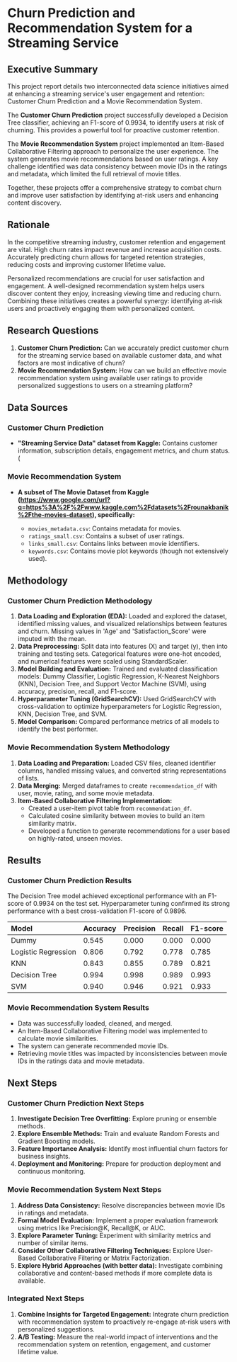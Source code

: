 
# Churn Prediction and Recommendation System for a Streaming Service

## Executive Summary

This project report details two interconnected data science initiatives aimed at enhancing a streaming service's user engagement and retention: Customer Churn Prediction and a Movie Recommendation System.

The **Customer Churn Prediction** project successfully developed a Decision Tree classifier, achieving an F1-score of 0.9934, to identify users at risk of churning. This provides a powerful tool for proactive customer retention.

The **Movie Recommendation System** project implemented an Item-Based Collaborative Filtering approach to personalize the user experience. The system generates movie recommendations based on user ratings. A key challenge identified was data consistency between movie IDs in the ratings and metadata, which limited the full retrieval of movie titles.

Together, these projects offer a comprehensive strategy to combat churn and improve user satisfaction by identifying at-risk users and enhancing content discovery.

## Rationale

In the competitive streaming industry, customer retention and engagement are vital. High churn rates impact revenue and increase acquisition costs. Accurately predicting churn allows for targeted retention strategies, reducing costs and improving customer lifetime value.

Personalized recommendations are crucial for user satisfaction and engagement. A well-designed recommendation system helps users discover content they enjoy, increasing viewing time and reducing churn. Combining these initiatives creates a powerful synergy: identifying at-risk users and proactively engaging them with personalized content.

## Research Questions

1.  **Customer Churn Prediction:** Can we accurately predict customer churn for the streaming service based on available customer data, and what factors are most indicative of churn?
2.  **Movie Recommendation System:** How can we build an effective movie recommendation system using available user ratings to provide personalized suggestions to users on a streaming platform?

## Data Sources

### Customer Churn Prediction

*   **"Streaming Service Data" dataset from Kaggle:** Contains customer information, subscription details, engagement metrics, and churn status.
    (

### Movie Recommendation System

*   **A subset of The Movie Dataset from Kaggle (https://www.google.com/url?q=https%3A%2F%2Fwww.kaggle.com%2Fdatasets%2Frounakbanik%2Fthe-movies-dataset), specifically:**
  
    *   `movies_metadata.csv`: Contains metadata for movies.
    *   `ratings_small.csv`: Contains a subset of user ratings.
    *   `links_small.csv`: Contains links between movie identifiers.
    *   `keywords.csv`: Contains movie plot keywords (though not extensively used).

## Methodology

### Customer Churn Prediction Methodology

1.  **Data Loading and Exploration (EDA):** Loaded and explored the dataset, identified missing values, and visualized relationships between features and churn. Missing values in 'Age' and 'Satisfaction_Score' were imputed with the mean.
2.  **Data Preprocessing:** Split data into features (X) and target (y), then into training and testing sets. Categorical features were one-hot encoded, and numerical features were scaled using StandardScaler.
3.  **Model Building and Evaluation:** Trained and evaluated classification models: Dummy Classifier, Logistic Regression, K-Nearest Neighbors (KNN), Decision Tree, and Support Vector Machine (SVM), using accuracy, precision, recall, and F1-score.
4.  **Hyperparameter Tuning (GridSearchCV):** Used GridSearchCV with cross-validation to optimize hyperparameters for Logistic Regression, KNN, Decision Tree, and SVM.
5.  **Model Comparison:** Compared performance metrics of all models to identify the best performer.

### Movie Recommendation System Methodology

1.  **Data Loading and Preparation:** Loaded CSV files, cleaned identifier columns, handled missing values, and converted string representations of lists.
2.  **Data Merging:** Merged dataframes to create `recommendation_df` with user, movie, rating, and some movie metadata.
3.  **Item-Based Collaborative Filtering Implementation:**
    *   Created a user-item pivot table from `recommendation_df`.
    *   Calculated cosine similarity between movies to build an item similarity matrix.
    *   Developed a function to generate recommendations for a user based on highly-rated, unseen movies.

## Results

### Customer Churn Prediction Results

The Decision Tree model achieved exceptional performance with an F1-score of 0.9934 on the test set. Hyperparameter tuning confirmed its strong performance with a best cross-validation F1-score of 0.9896.

| Model                 | Accuracy | Precision | Recall | F1-score |
| :-------------------- | :------- | :-------- | :----- | :------- |
| Dummy                 | 0.545    | 0.000     | 0.000  | 0.000    |
| Logistic Regression   | 0.806    | 0.792     | 0.778  | 0.785    |
| KNN                   | 0.843    | 0.855     | 0.789  | 0.821    |
| Decision Tree         | 0.994    | 0.998     | 0.989  | 0.993    |
| SVM                   | 0.940    | 0.946     | 0.921  | 0.933    |

### Movie Recommendation System Results

*   Data was successfully loaded, cleaned, and merged.
*   An Item-Based Collaborative Filtering model was implemented to calculate movie similarities.
*   The system can generate recommended movie IDs.
*   Retrieving movie titles was impacted by inconsistencies between movie IDs in the ratings data and movie metadata.

## Next Steps

### Customer Churn Prediction Next Steps

1.  **Investigate Decision Tree Overfitting:** Explore pruning or ensemble methods.
2.  **Explore Ensemble Methods:** Train and evaluate Random Forests and Gradient Boosting models.
3.  **Feature Importance Analysis:** Identify most influential churn factors for business insights.
4.  **Deployment and Monitoring:** Prepare for production deployment and continuous monitoring.

### Movie Recommendation System Next Steps

1.  **Address Data Consistency:** Resolve discrepancies between movie IDs in ratings and metadata.
2.  **Formal Model Evaluation:** Implement a proper evaluation framework using metrics like Precision@K, Recall@K, or AUC.
3.  **Explore Parameter Tuning:** Experiment with similarity metrics and number of similar items.
4.  **Consider Other Collaborative Filtering Techniques:** Explore User-Based Collaborative Filtering or Matrix Factorization.
5.  **Explore Hybrid Approaches (with better data):** Investigate combining collaborative and content-based methods if more complete data is available.

### Integrated Next Steps

1.  **Combine Insights for Targeted Engagement:** Integrate churn prediction with recommendation system to proactively re-engage at-risk users with personalized suggestions.
2.  **A/B Testing:** Measure the real-world impact of interventions and the recommendation system on retention, engagement, and customer lifetime value.
